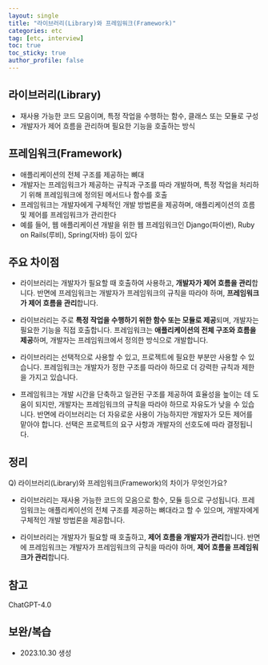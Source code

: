 ```yaml
---
layout: single
title: "라이브러리(Library)와 프레임워크(Framework)"
categories: etc
tag: [etc, interview]
toc: true
toc_sticky: true
author_profile: false
---
```

## 라이브러리(Library)

* 재사용 가능한 코드 모음이며, 특정 작업을 수행하는 함수, 클래스 또는 모듈로 구성
* 개발자가 제어 흐름을 관리하며 필요한 기능을 호출하는 방식



## 프레임워크(Framework)

* 애플리케이션의 전체 구조를 제공하는 뼈대
* 개발자는 프레임워크가 제공하는 규칙과 구조를 따라 개발하며, 특정 작업을 처리하기 위해 프레임워크에 정의된 메서드나 함수를 호출
* 프레임워크는 개발자에게 구체적인 개발 방법론을 제공하며, 애플리케이션의 흐름 및 제어를 프레임워크가 관리한다
* 예를 들어, 웹 애플리케이션 개발을 위한 웹 프레임워크인 Django(파이썬), Ruby on Rails(루비), Spring(자바) 등이 있다



## 주요 차이점

* 라이브러리는 개발자가 필요할 때 호출하여 사용하고, **개발자가 제어 흐름을 관리**합니다. 반면에 프레임워크는 개발자가 프레임워크의 규칙을 따라야 하며, **프레임워크가 제어 흐름을 관리**합니다.

* 라이브러리는 주로 **특정 작업을 수행하기 위한 함수 또는 모듈로 제공**되며, 개발자는 필요한 기능을 직접 호출합니다. 프레임워크는 **애플리케이션의 전체 구조와 흐름을 제공**하며, 개발자는 프레임워크에서 정의한 방식으로 개발합니다.

* 라이브러리는 선택적으로 사용할 수 있고, 프로젝트에 필요한 부분만 사용할 수 있습니다. 프레임워크는 개발자가 정한 구조를 따라야 하므로 더 강력한 규칙과 제한을 가지고 있습니다.
* 프레임워크는 개발 시간을 단축하고 일관된 구조를 제공하여 효율성을 높이는 데 도움이 되지만, 개발자는 프레임워크의 규칙을 따라야 하므로 자유도가 낮을 수 있습니다. 반면에 라이브러리는 더 자유로운 사용이 가능하지만 개발자가 모든 제어를 맡아야 합니다. 선택은 프로젝트의 요구 사항과 개발자의 선호도에 따라 결정됩니다.



## 정리

Q) 라이브러리(Library)와 프레임워크(Framework)의 차이가 무엇인가요?

* 라이브러리는 재사용 가능한 코드의 모음으로 함수, 모듈 등으로 구성됩니다. 프레임워크는 애플리케이션의 전체 구조를 제공하는 뼈대라고 할 수 있으며, 개발자에게 구체적인 개발 방법론을 제공합니다.

* 라이브러리는 개발자가 필요할 때 호출하고, **제어 흐름을 개발자가 관리**합니다. 반면에 프레임워크는 개발자가 프레임워크의 규칙을 따라야 하며, **제어 흐름을 프레임워크가 관리**합니다.




## 참고

ChatGPT-4.0



## 보완/복습

* 2023.10.30 생성
